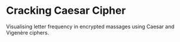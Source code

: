 # Cracking Caesar Cipher
Visualising letter frequency in encrypted massages using Caesar and Vigenère ciphers.
